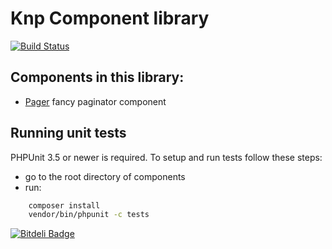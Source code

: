 # Knp Component library

[![Build Status](https://secure.travis-ci.org/KnpLabs/knp-components.png)](http://travis-ci.org/KnpLabs/knp-components)

## Components in this library:

- [Pager](https://github.com/knplabs/knp-components/tree/master/doc/pager/intro.md)
fancy paginator component

## Running unit tests

PHPUnit 3.5 or newer is required.
To setup and run tests follow these steps:

- go to the root directory of components
- run: 

```bash
    composer install
    vendor/bin/phpunit -c tests
```


[![Bitdeli Badge](https://d2weczhvl823v0.cloudfront.net/fabricekabongo/knp-components/trend.png)](https://bitdeli.com/free "Bitdeli Badge")

